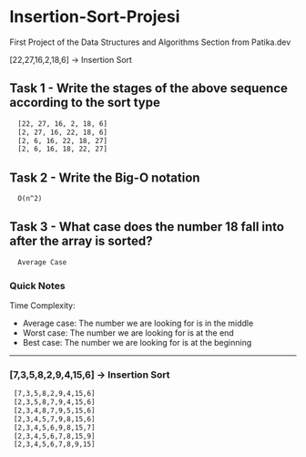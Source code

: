 # Insertion-Sort-Projesi
First Project of the Data Structures and Algorithms Section from Patika.dev

 [22,27,16,2,18,6] -> Insertion Sort
 

## Task 1 - Write the stages of the above sequence according to the sort type
```html
  [22, 27, 16, 2, 18, 6]
  [2, 27, 16, 22, 18, 6]
  [2, 6, 16, 22, 18, 27]
  [2, 6, 16, 18, 22, 27]
```
## Task 2 - Write the Big-O notation

```html
  O(n^2)
```
## Task 3 - What case does the number 18 fall into after the array is sorted?

```html
  Average Case
```
### Quick Notes
Time Complexity:

- Average case: The number we are looking for is in the middle
- Worst case: The number we are looking for is at the end
- Best case: The number we are looking for is at the beginning
-----
 ### [7,3,5,8,2,9,4,15,6] -> Insertion Sort
 ```html
  [7,3,5,8,2,9,4,15,6]
  [2,3,5,8,7,9,4,15,6]
  [2,3,4,8,7,9,5,15,6]
  [2,3,4,5,7,9,8,15,6]
  [2,3,4,5,6,9,8,15,7]
  [2,3,4,5,6,7,8,15,9]
  [2,3,4,5,6,7,8,9,15]
```
